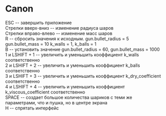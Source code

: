 # Canon
ESC -- завершить приложение  
Стрелки вверх-вниз -- изменение радиуса шаров  
Стрелки вправо-влево -- изменение масс шаров  
R -- сбросить значения к исходным. gun.bullet_radius = 5 gun.bullet_mass = 10
k_walls = 1, k_balls = 1  
B -- установить значение gun.bullet_radius = 60, gun.bullet_mass = 1000  
1 и LSHIFT + 1 -- увеличить и уменьшить кооффициент k_walls соответственно  
2 и LSHIFT + 2 -- увеличить и уменьшить кооффициент k_balls соответственно  
3 и LSHIFT + 3 -- увеличить и уменьшить кооффициент k_dry_coefficient соответственно  
4 и LSHIFT + 4 -- увеличить и уменьшить кооффициент k_viscous_coefficient соответственно  
SPACE -- создает большое количества шариков с теми же параметрами, что и пушка, но в центре экрана  
H -- спрятать интерфейс
